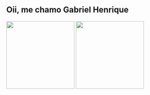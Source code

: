 ## Oii, me chamo Gabriel Henrique 

<div>
  <img height="180cm" src="https://github-readme-stats.vercel.app/api?username-bordinn&show_icon-true&theme-dracula&include_all_commits-true&count_private-true"/>
  <img height="180cm" src="https://github-readme-stats.vercel.app/api/top-langs/?username-bordinn&layout-compact&langs_count-168&theme-dracula"/>                  
       </div>
